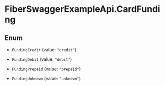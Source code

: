 # FiberSwaggerExampleApi.CardFunding

## Enum


* `FundingCredit` (value: `"credit"`)

* `FundingDebit` (value: `"debit"`)

* `FundingPrepaid` (value: `"prepaid"`)

* `FundingUnknown` (value: `"unknown"`)


